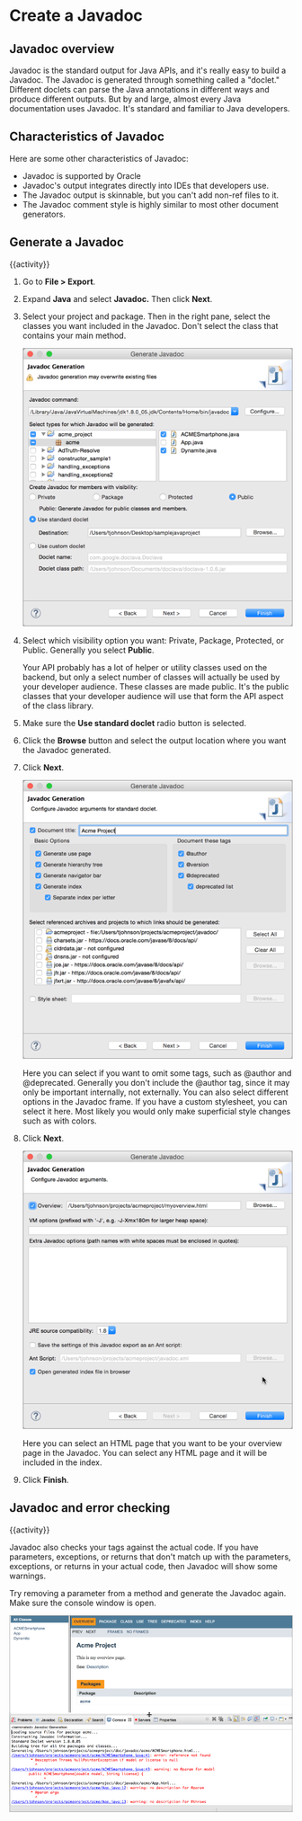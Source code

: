 # Create a Javadoc

## Javadoc overview
Javadoc is the standard output for Java APIs, and it's really easy to build a Javadoc. The Javadoc is generated through something called a "doclet." Different doclets can parse the Java annotations in different ways and produce different outputs. But by and large, almost every Java documentation uses Javadoc. It's standard and familiar to Java developers.

## Characteristics of Javadoc
Here are some other characteristics of Javadoc:

* Javadoc is supported by Oracle
* Javadoc's output integrates directly into IDEs that developers use.
* The Javadoc output is skinnable, but you can't add non-ref files to it.
* The Javadoc comment style is highly similar to most other document generators.

## Generate a Javadoc
{{activity}}

1. Go to **File > Export**.
2. Expand **Java** and select **Javadoc.** Then click **Next**.
3. Select your project and package. Then in the right pane, select the classes you want included in the Javadoc. Don't select the class that contains your main method.

	<img src="../images_api/generatejavadoc.png" alt="Generating a Javadoc" />

4. Select which visibility option you want: Private, Package, Protected, or Public. Generally you select **Public**.

	Your API probably has a lot of helper or utility classes used on the backend, but only a select number of classes will actually be used by your developer audience. These classes are made public. It's the public classes that your developer audience will use that form the API aspect of the class library.

5. Make sure the **Use standard doclet** radio button is selected.
6. Click the **Browse** button and select the output location where you want the Javadoc generated.
7. Click **Next**.

	<img src="../images_api/javadocnext1.png" alt="Javadoc next screen" />

	Here you can select if you want to omit some tags, such as @author and @deprecated. Generally you don't include the @author tag, since it may only be important internally, not externally. You can also select different options in the Javadoc frame. If you have a custom stylesheet, you can select it here. Most likely you would only make superficial style changes such as with colors.

8. Click **Next**.

	<img src="../images_api/generatejavadocnext2.png" alt="Overview page" />

	Here you can select an HTML page that you want to be your overview page in the Javadoc. You can select any HTML page and it will be included in the index.

9. Click **Finish**.

## Javadoc and error checking

{{activity}}

Javadoc also checks your tags against the actual code. If you have parameters, exceptions, or returns that don't match up with the parameters, exceptions, or returns in your actual code, then Javadoc will show some warnings.

Try removing a parameter from a method and generate the Javadoc again. Make sure the console window is open.

<img src="../images_api/javadocerrorchecking.png" alt="Javadoc error checking" />
